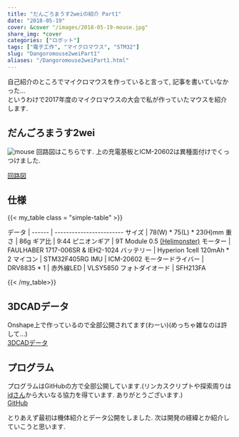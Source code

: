 ```yaml
---
title: "だんごろまうす2weiの紹介 Part1"
date: "2018-05-19"
cover: &cover "/images/2018-05-19-mouse.jpg"
share_img: *cover
categories: ["ロボット"]
tags: ["電子工作", "マイクロマウス", "STM32"]
slug: "Dangoromouse2weiPart1"
aliases: "/Dangoromouse2weiPart1.html"
---
```

自己紹介のところでマイクロマウスを作っていると言って, 記事を書いていなかった...  
というわけで2017年度のマイクロマウスの大会で私が作っていたマウスを紹介します.

## だんごろまうす2wei
![mouse](/images/2018-05-19-mouse.jpg)
回路図はこちらです. 上の充電基板とICM-20602は異種面付けでくっつけました.

[回路図](/pdfs/2018-05-19-circuit.pdf)

## 仕様

{{< my_table class = "simple-table" >}}

 データ | 
 ------ | ------------------------
 サイズ | 78(W) * 75(L) * 23(H)mm 
 重さ   | 86g 
 ギア比 | 9:44
 ピニオンギア | 9T Module 0.5 [(Helimonster)](http://helimonster.jp/?pid=39331197)
 モーター | FAULHABER 1717-006SR & IEH2-1024
 バッテリー | Hyperion 1cell 120mAh * 2 
 マイコン | STM32F405RG 
 IMU | ICM-20602
 モータードライバー | DRV8835 * 1 |
 赤外線LED | VLSY5850 
 フォトダイオード | SFH213FA 

{{< /my_table>}}
## 3DCADデータ
Onshape上で作っているので全部公開されてます(わーい)(めっちゃ雑なのは許して...)  
[3DCADデータ](https://cad.onshape.com/documents/c2a612fa5d9512da2c2ba9ba/w/37291b77c13a207be24fd32c/e/8fe1776ea00df1f63d9a7140)

## プログラム
プログラムはGitHubの方で全部公開しています.(リンカスクリプトや探索周りは[idさん](http://idken.net/)から大いなる協力を得ています. ありがとうございます.)  
[GitHub](https://github.com/dangorogoro/Dangoromouse/tree/2weidev)

とりあえず最初は機体紹介とデータ公開をしました. 次は開発の経緯とか紹介していこうと思います.  

